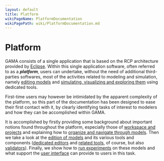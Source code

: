 ```yaml
---
layout: default
title: Platform
wikiPageName: PlatformDocumentation
wikiPagePath: wiki/PlatformDocumentation.md
---
```

# Platform

GAMA consists of a single application that is based on the RCP architecture provided by [Eclipse](http://www.eclipse.org). Within this single application software, often referred to as a _**platform**_, users can undertake, without the need of additional third-parties softwares, most of the activities related to modeling and simulation, namely [editing models](EditingModels) and [simulating, visualizing and exploring them](RunningExperiments) using dedicated tools.

First-time users may however be intimidated by the apparent complexity of the platform, so this part of the documentation has been designed to ease their first contact with it, by clearly identifying tasks of interest to modelers and how they can be accomplished within GAMA.

It is accomplished by firstly providing some background about important notions found throughout the platform, especially those of [workspace and projects](WorkspaceProjectsAndModels) and explaining how to [organize and navigate through models](NavigatingWorkspace). Then we take a look at the [edition of models](EditingModels) and its various tools and components ([dedicated editors](GamlEditorGeneralities) and [related tools](GamlEditorToolbar), of course, but also [validators](ValidationOfModels)). Finally, we show how to [run experiments](RunningExperiments) on these models and what support the [user interface](ExperimentsUserInterface) can provide to users in this task.
